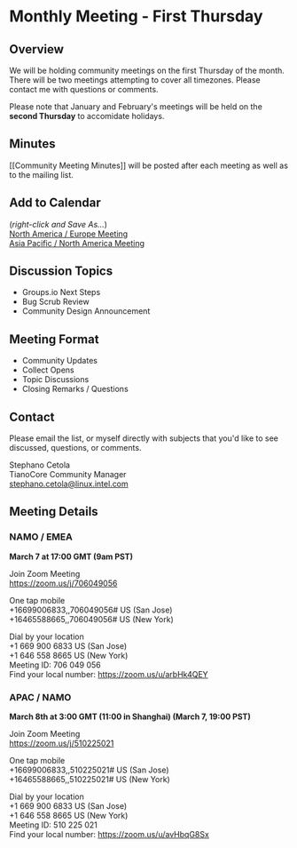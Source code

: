 
# Monthly Meeting - First Thursday
## Overview
We will be holding community meetings on the first Thursday of the month. There will be two meetings attempting to cover all timezones. Please contact me with questions or comments.  

Please note that January and February's meetings will be held on the **second Thursday** to accomidate holidays.

## Minutes
[[Community Meeting Minutes]] will be posted after each meeting as well as to the mailing list.

## Add to Calendar
(_right-click and Save As..._)  
[North America / Europe Meeting](https://raw.githubusercontent.com/tianocore/tianocore.github.io/master/TianoCore-February-Community-Meeting-NAMO-EMEA.ics)  
[Asia Pacific / North America Meeting](https://raw.githubusercontent.com/tianocore/tianocore.github.io/master/TianoCore-February-Community-Meeting-APAC-NAMO.ics) 

## Discussion Topics
- Groups.io Next Steps
- Bug Scrub Review
- Community Design Announcement

## Meeting Format
- Community Updates
- Collect Opens
- Topic Discussions
- Closing Remarks / Questions


## Contact
Please email the list, or myself directly with subjects that you'd like to see discussed, questions, or comments.

Stephano Cetola  
TianoCore Community Manager  
stephano.cetola@linux.intel.com    
  
## Meeting Details

### NAMO / EMEA

**March 7 at 17:00 GMT (9am PST)**

Join Zoom Meeting  
https://zoom.us/j/706049056  
  
One tap mobile  
+16699006833,,706049056# US (San Jose)  
+16465588665,,706049056# US (New York)  
  
Dial by your location  
        +1 669 900 6833 US (San Jose)  
        +1 646 558 8665 US (New York)  
Meeting ID: 706 049 056  
Find your local number: https://zoom.us/u/arbHk4QEY  
  
### APAC / NAMO
  
**March 8th at 3:00 GMT (11:00 in Shanghai) (March 7, 19:00 PST)**
  
Join Zoom Meeting  
https://zoom.us/j/510225021  
  
One tap mobile  
+16699006833,,510225021# US (San Jose)  
+16465588665,,510225021# US (New York)  
  
Dial by your location  
        +1 669 900 6833 US (San Jose)  
        +1 646 558 8665 US (New York)  
Meeting ID: 510 225 021  
Find your local number: https://zoom.us/u/avHbqG8Sx  